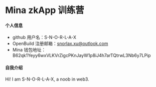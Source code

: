 # Mina zkApp 训练营


#### 个人信息

- github 用户名：S-N-O-R-L-A-X
- OpenBuild 注册邮箱：snorlax.xu@outlook.com
- Mina 钱包地址：B62qk1Yeyy6wxVLKVrZigcPKnJayW1p8iJ4h7arTQtrwL3Nb6y7LPip

#### 自我介绍

Hi! I am S-N-O-R-L-A-X, a noob in web3.